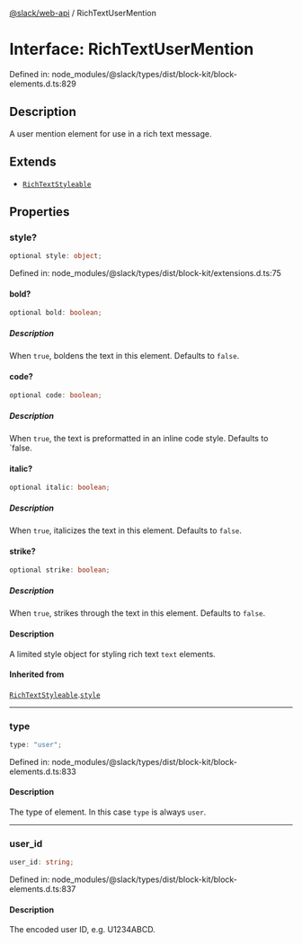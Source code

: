 [@slack/web-api](../index.md) / RichTextUserMention

# Interface: RichTextUserMention

Defined in: node\_modules/@slack/types/dist/block-kit/block-elements.d.ts:829

## Description

A user mention element for use in a rich text message.

## Extends

- [`RichTextStyleable`](RichTextStyleable.md)

## Properties

### style?

```ts
optional style: object;
```

Defined in: node\_modules/@slack/types/dist/block-kit/extensions.d.ts:75

#### bold?

```ts
optional bold: boolean;
```

##### Description

When `true`, boldens the text in this element. Defaults to `false`.

#### code?

```ts
optional code: boolean;
```

##### Description

When `true`, the text is preformatted in an inline code style. Defaults to `false.

#### italic?

```ts
optional italic: boolean;
```

##### Description

When `true`, italicizes the text in this element. Defaults to `false`.

#### strike?

```ts
optional strike: boolean;
```

##### Description

When `true`, strikes through the text in this element. Defaults to `false`.

#### Description

A limited style object for styling rich text `text` elements.

#### Inherited from

[`RichTextStyleable`](RichTextStyleable.md).[`style`](RichTextStyleable.md#style)

***

### type

```ts
type: "user";
```

Defined in: node\_modules/@slack/types/dist/block-kit/block-elements.d.ts:833

#### Description

The type of element. In this case `type` is always `user`.

***

### user\_id

```ts
user_id: string;
```

Defined in: node\_modules/@slack/types/dist/block-kit/block-elements.d.ts:837

#### Description

The encoded user ID, e.g. U1234ABCD.
